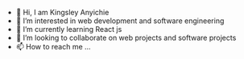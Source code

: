 - 👋 Hi, I am Kingsley Anyichie
- 👀 I’m interested in web development and software engineering
- 🌱 I’m currently learning React js
- 💞️ I’m looking to collaborate on web projects and software projects
- 📫 How to reach me ...

<!---
Kingston7777777/Kingston7777777 is a ✨ special ✨ repository because its `README.md` (this file) appears on your GitHub profile.
You can click the Preview link to take a look at your changes.
--->
